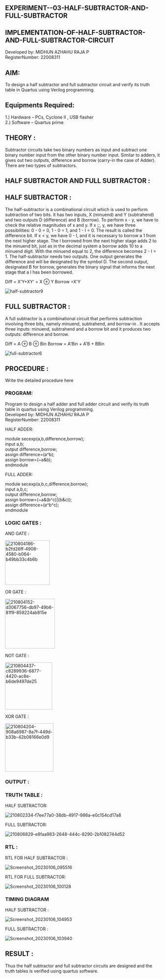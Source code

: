 ## EXPERIMENT--03-HALF-SUBTRACTOR-AND-FULL-SUBTRACTOR 
## IMPLEMENTATION-OF-HALF-SUBTRACTOR-AND-FULL-SUBTRACTOR-CIRCUIT

Developed by: MIDHUN AZHAHU RAJA P   
RegisterNumber:  22008311  

## AIM:
To design a half subtractor and full subtractor circuit and verify its truth table in Quartus using Verilog programming.

## Equipments Required:
1.) Hardware – PCs, Cyclone II , USB flasher  
2.) Software – Quartus prime
## THEORY :
Subtractor circuits take two binary numbers as input and subtract one binary number input from the other binary number input. Similar to adders, it gives out two outputs, difference and borrow (carry-in the case of Adder). There are two types of subtractors.

## HALF SUBTRACTOR AND FULL SUBTRACTOR :

## HALF SUBTRACTOR :

The half-subtractor is a combinational circuit which is used to perform subtraction of two bits. It has two inputs, X (minuend) and Y (subtrahend) and two outputs D (difference) and B (borrow). To perform x - y, we have to check the relative magnitudes of x and y. If x ;;, y, we have three possibilities: 0 - 0 = 0, 1 - 0 = 1, and 1 - I = 0. The result is called the difference bit. If x < y, we have 0 - I, and it is necessary to borrow a 1 from the next higher stage. The I borrowed from the next higher stage adds 2 to the minuend bit, just as in the decimal system a borrow adds 10 to a minuend digit. With the minuend equal to 2, the difference becomes 2 - I = 1. The half-subtractor needs two outputs. One output generates the difference and will be designated by the symbol D. The second output, designated B for borrow, generates the binary signal that informs the next stage that a I has been borrowed.

Diff = X'Y+XY' = X ⊕ Y
Borrow =X'Y

![half-subtractor9](https://user-images.githubusercontent.com/36288975/166112538-58c3bc7c-ee5d-4e6a-ac8d-8e8328efe27a.png)

## FULL SUBTRACTOR :

A full subtractor is a combinational circuit that performs subtraction involving three bits, namely minuend, subtrahend, and borrow-in . It accepts three inputs: minuend, subtrahend and a borrow bit and it produces two outputs: difference and borrow.

Diff = A ⊕ B ⊕ Bin
Borrow = A'Bin + A'B + BBin

![full-subtractor6](https://user-images.githubusercontent.com/36288975/166112541-24c68359-3de8-4674-ae22-8272ffc385ed.png)

## PROCEDURE :

Write the detailed procedure here 

### PROGRAM:  

Program to design a half adder and full adder circuit and verify its truth table in quartus using Verilog programming.  
Developed by: MIDHUN AZHAHU RAJA P  
RegisterNumber:  22008311

HALF ADDER:  

module secexp(a,b,difference,borrow);  
input a,b;  
output difference,borrow;  
assign difference=(a^b);  
assign borrow=(~a&b);  
endmodule  

FULL ADDER:

module secexp(a,b,c,difference,borrow);  
input a,b,c;  
output difference,borrow;  
assign borrow=(~a&(b^c)|(b&c));  
assign difference=(a^b^c);  
endmodule  

### LOGIC GATES :

AND GATE :

<img width="145" alt="210804186-b2fd26ff-4908-4580-b064-b49bb33c4b6b" src="https://user-images.githubusercontent.com/118054670/211067110-3f48e804-9284-408a-ac7c-2c5d43cee25a.png">

OR GATE :

<img width="162" alt="210804152-d3067756-db97-49b6-81f9-859224ab815e" src="https://user-images.githubusercontent.com/118054670/211066726-53d1cea4-2666-44cc-a9d0-6c6f868087ca.png">


NOT GATE : 

<img width="153" alt="210804437-c8289936-6877-4420-ac8e-b6de9497de25" src="https://user-images.githubusercontent.com/118054670/211067802-a0a0d45d-573b-4899-8564-8d08a53f8425.png">

XOR GATE :

<img width="157" alt="210804204-908a6987-8a7f-449d-b33b-42b08166e0d9" src="https://user-images.githubusercontent.com/118054670/211067911-0fb99182-1b1a-4f16-9bd8-d61c5a477b57.png">


### OUTPUT :

### TRUTH TABLE :

HALF SUBTRACTOR:

![210802334-f7ee77a0-38db-4917-986a-e0c154cd17a8](https://user-images.githubusercontent.com/118054670/211055581-ed8eef1c-68a9-43c4-a4b1-fa144f4487be.jpg)

FULL SUBTRACTOR:

![210806829-e8faa983-2648-444c-8290-2b1082744d52](https://user-images.githubusercontent.com/118054670/211067279-90a43b92-1543-4c1b-9394-e82c15495807.jpg)



### RTL :

RTL FOR HALF SUBTRACTOR :  

![Screenshot_20230106_095516](https://user-images.githubusercontent.com/118054670/211056187-7fd555c3-4e3c-4546-a6f2-4629429e67fe.png)

RTL FOR FULL  SUBTRACTOR:

![Screenshot_20230106_100128](https://user-images.githubusercontent.com/118054670/211056497-4153e7f1-1765-407c-a54c-665c31d14348.png)

### TIMING DIAGRAM

HALF SUBTRACTOR :

![Screenshot_20230106_104953](https://user-images.githubusercontent.com/118054670/211064357-9e4829db-4d72-4c9b-af29-ec9043db20ec.png)

FULL SUBTRACTOR :

![Screenshot_20230106_103940](https://user-images.githubusercontent.com/118054670/211064304-8b2aec64-d0af-4676-b3a0-dd4a5a8ef3b4.png)

## RESULT :

Thus the half subtractor and full subtractor circuits are designed and the truth tables is verified using quartus software.
